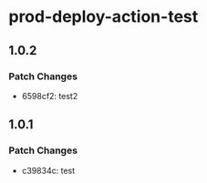 # prod-deploy-action-test

## 1.0.2

### Patch Changes

- 6598cf2: test2

## 1.0.1

### Patch Changes

- c39834c: test
